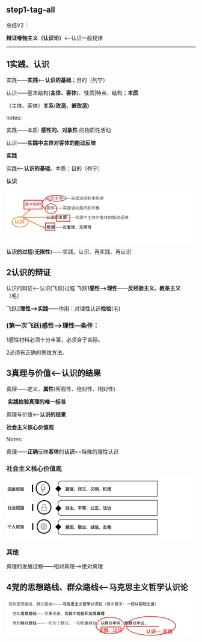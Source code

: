 ## step1-tag-all

总结V2：

**辩证唯物主义（认识论）**<——认识一般规律



---





## 1实践、认识

实践——**实践**<——**认识的基础**；目的（列宁）

认识——基本结构(**主体、客体**)、性质|特点、结构；**本质**

​	（主体、客体）**关系**(**改造、被改造)**

notes:

实践——本质: **感性的、对象性** 的物质性活动

认识——**实践中主体对客体的能动反映**



**实践**

实践<——**认识的基础**、本质；目的（列宁）



**认识**

![image-20190928114025154](assets/image-20190928114025154.png)



**认识的过程**(**无限性**)——实践、认识、再实践、再认识



## 2认识的辩证

认识的辩证<——认识(飞跃)过程
	飞跃1**感性——>理性**——**反经验主义、教条主义**（毛）

​	飞跃2**理性——>实践**——作用：对理性认识**检验**(毛)

### (第一次飞跃)感性—>理性—条件：

1感性材料必须十分丰富，必须合于实际。

2必须有正确的思维方法。







## 3真理与价值<——认识的结果

真理——定义、**属性**(客观性、绝对性、相对性)

​	**实践检验真理的唯一标准**

真理与价值<——**认识的结果**

**社会主义核心价值观**



Notes:

真理——**正确**反映**客体**的**认识**==特殊的理性认识



### 社会主义核心价值观

![image-20190928134817819](assets/image-20190928134817819.png)



### 其他

真理的发展过程——相对真理——>绝对真理









## 4党的思想路线、群众路线<——马克思主义哲学认识论

![image-20190928140301982](assets/image-20190928140301982.png)

